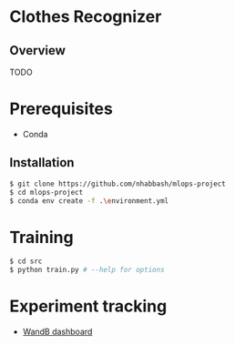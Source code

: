 # Clothes Recognizer

## Overview
TODO

# Prerequisites
* Conda 
## Installation
```sh
$ git clone https://github.com/nhabbash/mlops-project
$ cd mlops-project
$ conda env create -f .\environment.yml
```

# Training
```sh
$ cd src
$ python train.py # --help for options
```

# Experiment tracking
* [WandB dashboard](https://wandb.ai/dodicin/mlops-project)